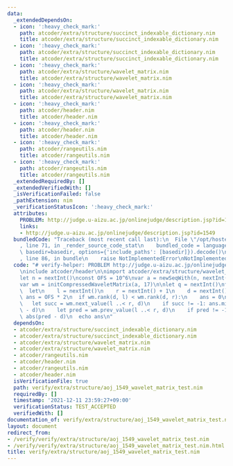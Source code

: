 ```yaml
---
data:
  _extendedDependsOn:
  - icon: ':heavy_check_mark:'
    path: atcoder/extra/structure/succinct_indexable_dictionary.nim
    title: atcoder/extra/structure/succinct_indexable_dictionary.nim
  - icon: ':heavy_check_mark:'
    path: atcoder/extra/structure/succinct_indexable_dictionary.nim
    title: atcoder/extra/structure/succinct_indexable_dictionary.nim
  - icon: ':heavy_check_mark:'
    path: atcoder/extra/structure/wavelet_matrix.nim
    title: atcoder/extra/structure/wavelet_matrix.nim
  - icon: ':heavy_check_mark:'
    path: atcoder/extra/structure/wavelet_matrix.nim
    title: atcoder/extra/structure/wavelet_matrix.nim
  - icon: ':heavy_check_mark:'
    path: atcoder/header.nim
    title: atcoder/header.nim
  - icon: ':heavy_check_mark:'
    path: atcoder/header.nim
    title: atcoder/header.nim
  - icon: ':heavy_check_mark:'
    path: atcoder/rangeutils.nim
    title: atcoder/rangeutils.nim
  - icon: ':heavy_check_mark:'
    path: atcoder/rangeutils.nim
    title: atcoder/rangeutils.nim
  _extendedRequiredBy: []
  _extendedVerifiedWith: []
  _isVerificationFailed: false
  _pathExtension: nim
  _verificationStatusIcon: ':heavy_check_mark:'
  attributes:
    PROBLEM: http://judge.u-aizu.ac.jp/onlinejudge/description.jsp?id=1549
    links:
    - http://judge.u-aizu.ac.jp/onlinejudge/description.jsp?id=1549
  bundledCode: "Traceback (most recent call last):\n  File \"/opt/hostedtoolcache/Python/3.10.1/x64/lib/python3.10/site-packages/onlinejudge_verify/documentation/build.py\"\
    , line 71, in _render_source_code_stat\n    bundled_code = language.bundle(stat.path,\
    \ basedir=basedir, options={'include_paths': [basedir]}).decode()\n  File \"/opt/hostedtoolcache/Python/3.10.1/x64/lib/python3.10/site-packages/onlinejudge_verify/languages/nim.py\"\
    , line 86, in bundle\n    raise NotImplementedError\nNotImplementedError\n"
  code: "# verify-helper: PROBLEM http://judge.u-aizu.ac.jp/onlinejudge/description.jsp?id=1549\n\
    \ninclude atcoder/header\n\nimport atcoder/extra/structure/wavelet_matrix\n\n\
    let n = nextInt()\nconst OFS = 10^6\nvar a = newSeqWith(n, nextInt() + OFS)\n\
    var wm = initCompressedWaveletMatrix(a, 17)\n\nlet q = nextInt()\nfor i in 0..<q:\n\
    \  let\n    l = nextInt()\n    r = nextInt() + 1\n    d = nextInt() + OFS\n  var\
    \ ans = OFS * 2\n  if wm.rank(d, l) < wm.rank(d, r):\n    ans = 0\n  else:\n \
    \   let succ = wm.next_value(l ..< r, d)\n    if succ != -1: ans.min= abs(succ\
    \ - d)\n    let pred = wm.prev_value(l ..< r, d)\n    if pred != -1: ans.min=\
    \ abs(pred - d)\n  echo ans\n"
  dependsOn:
  - atcoder/extra/structure/succinct_indexable_dictionary.nim
  - atcoder/extra/structure/succinct_indexable_dictionary.nim
  - atcoder/extra/structure/wavelet_matrix.nim
  - atcoder/extra/structure/wavelet_matrix.nim
  - atcoder/rangeutils.nim
  - atcoder/header.nim
  - atcoder/rangeutils.nim
  - atcoder/header.nim
  isVerificationFile: true
  path: verify/extra/structure/aoj_1549_wavelet_matrix_test.nim
  requiredBy: []
  timestamp: '2021-12-11 23:59:27+09:00'
  verificationStatus: TEST_ACCEPTED
  verifiedWith: []
documentation_of: verify/extra/structure/aoj_1549_wavelet_matrix_test.nim
layout: document
redirect_from:
- /verify/verify/extra/structure/aoj_1549_wavelet_matrix_test.nim
- /verify/verify/extra/structure/aoj_1549_wavelet_matrix_test.nim.html
title: verify/extra/structure/aoj_1549_wavelet_matrix_test.nim
---
```


